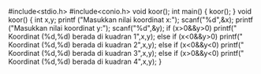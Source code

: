 #include<stdio.h>
#include<conio.h>
void koor();
int main()
{
    koor();
}
void koor()
{
    int x,y;
    printf ("Masukkan nilai koordinat x:");
    scanf("%d",&x);
    printf ("Masukkan nilai koordinat y:");
    scanf("%d",&y);
    if (x>0&&y>0)
        printf(" Koordinat (%d,%d) berada di kuadran 1",x,y);
    else if (x<0&&y>0)
        printf(" Koordinat (%d,%d) berada di kuadran 2",x,y);
    else if (x<0&&y<0)
        printf(" Koordinat (%d,%d) berada di kuadran 3",x,y);
    else if (x>0&&y<0)
        printf(" Koordinat (%d,%d) berada di kuadran 4",x,y);
}

